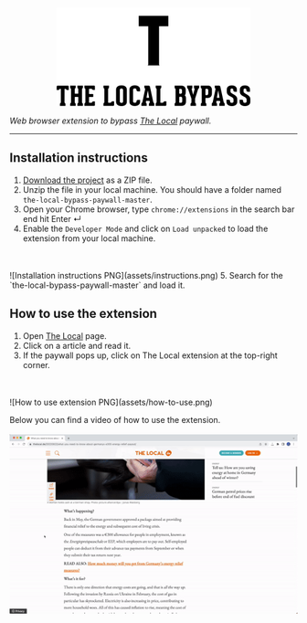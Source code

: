 
<p align="center">
  <img src="assets/logo.png"/>
</p>


*Web browser extension to bypass [The Local](https://thelocal.de) paywall.*
____

## Installation instructions
1. [Download the project](https://github.com/jmcalves275/the-local-bypass-paywall/archive/refs/heads/master.zip) as a ZIP file.
2. Unzip the file in your local machine. You should have a folder named `the-local-bypass-paywall-master`.
3. Open your Chrome browser, type `chrome://extensions` in the search bar end hit Enter ↵
4. Enable the `Developer Mode` and click on `Load unpacked` to load the extension from your local machine.
<br/>
<br/>
![Installation instructions PNG](assets/instructions.png)
5. Search for the `the-local-bypass-paywall-master` and load it.


## How to use the extension
1. Open [The Local](https://thelocal.de) page.
2. Click on a article and read it.
3. If the paywall pops up, click on The Local extension at the top-right corner.
<br/>
<br/>
   ![How to use extension PNG](assets/how-to-use.png)

Below you can find a video of how to use the extension.
<br/>
<br/>
![How to use extension GIF](assets/how-to-use.gif)

